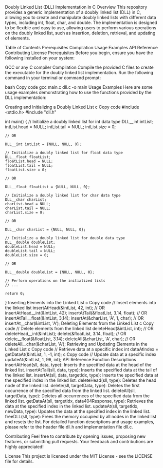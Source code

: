 Doubly Linked List (DLL) Implementation in C
Overview
This repository provides a generic implementation of a doubly linked list (DLL) in C, allowing you to create and manipulate doubly linked lists with different data types, including int, float, char, and double. The implementation is designed to be flexible and easy to use, allowing users to perform various operations on the doubly linked list, such as insertion, deletion, retrieval, and updating of elements.

Table of Contents
Prerequisites
Compilation
Usage Examples
API Reference
Contributing
License
Prerequisites
Before you begin, ensure you have the following installed on your system:

GCC or any C compiler
Compilation
Compile the provided C files to create the executable for the doubly linked list implementation. Run the following command in your terminal or command prompt:

bash
Copy code
gcc main.c dll.c -o main
Usage Examples
Here are some usage examples demonstrating how to use the functions provided by the DLL implementation:

Creating and Initializing a Doubly Linked List
c
Copy code
#include <stdio.h>
#include "dll.h"

int main() {
    // Initialize a doubly linked list for int data type
    DLL__int intList;
    intList.head = NULL;
    intList.tail = NULL;
    intList.size = 0;

    // OR

    DLL__int intList = {NULL, NULL, 0};

    // Initialize a doubly linked list for float data type
    DLL__float floatList;
    floatList.head = NULL;
    floatList.tail = NULL;
    floatList.size = 0;

    // OR

    DLL__float floatList = {NULL, NULL, 0};

    // Initialize a doubly linked list for char data type
    DLL__char charList;
    charList.head = NULL;
    charList.tail = NULL;
    charList.size = 0;

    // OR

    DLL__char charList = {NULL, NULL, 0};

    // Initialize a doubly linked list for double data type
    DLL__double doubleList;
    doubleList.head = NULL;
    doubleList.tail = NULL;
    doubleList.size = 0;

    // OR

    DLL__double doubleList = {NULL, NULL, 0};

    // Perform operations on the initialized lists
    // ...

    return 0;
}
Inserting Elements into the Linked List
c
Copy code
// Insert elements into the linked list
insertAtHead(&intList, 42, int); // OR insertAtHead__int(&intList, 42);
insertAtTail(&floatList, 3.14, float); // OR insertAtTail__float(&intList, 3.14);
insertAt(&charList, 'A', 1, char); // OR insertAt__char(&intList, 'A');
Deleting Elements from the Linked List
c
Copy code
// Delete elements from the linked list
deleteHead(&intList, int); // OR deleteHead__int(&intList);
delete(&floatList, 3.14, float); // OR delete__float(&floatList, 3.14);
deleteAll(&charList, 'A', char); // OR deleteAll__char(&charList, 'A');
Retrieving and Updating Elements in the Linked List
c
Copy code
// Retrieve data at a specific index
int dataAtIndex = getDataAt(&intList, 1, -1, int);
c
Copy code
// Update data at a specific index
updateAt(&intList, 1, 99, int);
API Reference
Function Descriptions
insertAtHead(sll, data, type): Inserts the specified data at the head of the linked list.
insertAtTail(sll, data, type): Inserts the specified data at the tail of the linked list.
insertAt(sll, data, targetIdx, type): Inserts the specified data at the specified index in the linked list.
deleteHead(sll, type): Deletes the head node of the linked list.
delete(sll, targetData, type): Deletes the first occurrence of the specified data from the linked list.
deleteAll(sll, targetData, type): Deletes all occurrences of the specified data from the linked list.
getDataAt(sll, targetIdx, data404Response, type): Retrieves the data at the specified index in the linked list.
updateAt(sll, targetIdx, newData, type): Updates the data at the specified index in the linked list.
freeDLL(sll, type): Frees the memory occupied by all nodes in the linked list and resets the list.
For detailed function descriptions and usage examples, please refer to the header file dll.h and implementation file dll.c.

Contributing
Feel free to contribute by opening issues, proposing new features, or submitting pull requests. Your feedback and contributions are highly appreciated!

License
This project is licensed under the MIT License - see the LICENSE file for details.

